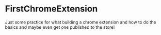 # FirstChromeExtension
Just some practice for what building a chrome extension and how to do the basics and maybe even get one published to the store!
